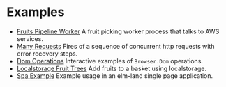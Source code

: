 # Examples

- [Fruits Pipeline Worker](./fruits-pipeline-worker/) A fruit picking worker process that talks to AWS services.
- [Many Requests](./many-requests/) Fires of a sequence of concurrent http requests with error recovery steps.
- [Dom Operations](./dom-operations/) Interactive examples of `Browser.Dom` operations.
- [Localstorage Fruit Trees](./localstorage-fruit-trees/) Add fruits to a basket using localstorage.
- [Spa Example](./spa-example/) Example usage in an elm-land single page application.
